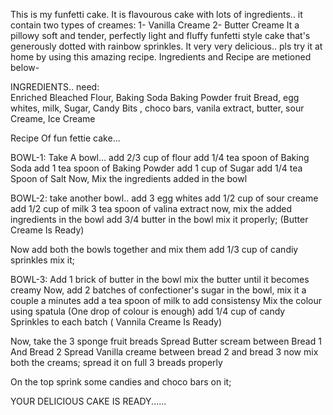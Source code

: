 This is my funfetti cake.
It is flavourous cake with lots of ingredients..
it contain two types of creames:
1- Vanilla Creame
2- Butter Creame
It a pillowy soft and tender, perfectly light and fluffy funfetti style cake that's generously dotted with rainbow sprinkles.
It very very delicious.. pls try it at home by using this amazing recipe. 
Ingredients and Recipe are metioned below-  


INGREDIENTS..
need:  
 Enriched Bleached Flour,
 Baking Soda
 Baking Powder
 fruit Bread,
 egg whites,
 milk,
 Sugar,
 Candy Bits ,
 choco bars,
 vanila extract,
 butter,
 sour Creame,
 Ice Creame



Recipe Of fun fettie cake...

BOWL-1:
Take A bowl...
add 2/3 cup of flour 
add 1/4 tea spoon of Baking Soda
add 1 tea spoon of Baking Powder
add 1 cup of Sugar
add 1/4 tea Spoon of Salt
Now, Mix the ingredients added in the bowl

BOWL-2:
take another bowl..
add 3 egg whites
add 1/2 cup of sour creame
add 1/2 cup of milk
3 tea spoon of valina extract 
now, mix the added ingredients in the bowl
add 3/4 butter in the bowl
mix it properly;
(Butter Creame Is Ready)

Now add both the bowls together and mix them
add 1/3 cup of candiy sprinkles
mix it;

BOWL-3:
Add 1 brick of butter in the bowl
mix the butter until it becomes creamy
Now, add 2 batches of confectioner's sugar in the bowl,
mix it a couple a minutes
add a tea spoon of milk to add consistensy
Mix the colour using spatula (One drop of colour is enough)
add 1/4 cup of candy Sprinkles to each batch
( Vannila Creame Is Ready)

Now,
take the 3 sponge  fruit breads
Spread Butter scream between Bread 1 And Bread 2
Spread Vanilla creame between bread 2 and bread 3
now mix both the creams;
spread it on full 3 breads properly

On the top sprink some candies and choco bars on it;

YOUR DELICIOUS CAKE IS READY......
